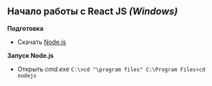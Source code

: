 ## Начало работы с React JS *(Windows)*
**Подготовка**
* Скачать [Node.js](https://nodejs.org/en/) 

**Запуск Node.js**
* Открыть *cmd.exe*
`C:\>cd "\program files"
C:\Program Files>cd nodejs`
